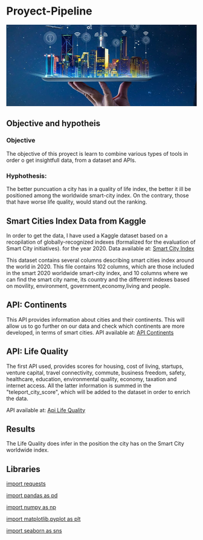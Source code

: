# Proyect-Pipeline


![foto](https://github.com/bvispo/Proyecto-Pipeline/blob/main/images/smartcity.jpg)

## Objective and hypotheis

### Objective
The objective of this proyect is learn to combine various types of tools in order o get insightfull data, from a dataset and APIs.

### Hyphothesis:
The better puncuation a city has in a quality of life index, the better it ill be positioned among the worldwide smart-city index. On the contrary, those that have worse life quality, would stand out the ranking.

## Smart Cities Index Data from Kaggle

In order to get the data, I have used a Kaggle dataset based on a recopilation of globally-recognized indexes (formalized for the evaluation of Smart City initiatives). for the year 2020.
Data available at: [Smart City Index](https://www.kaggle.com/magdamonteiro/smart-cities-index-datasets)

This dataset contains several columns describing smart cities index around the world in 2020. This file contains 102 columns, which are those included in the smart 2020 worldwide smart-city index, and 10 columns where we can find the smart city name, its country and the differernt indexes based on movility, environment, government,economy,living and people.

## API: Continents
This API provides information about cities and their continents. This will allow us to go further on our data and check which continents are more developed, in terms of smart cities.
API available at: [API Continents](https://rapidapi.com/referential/api/referential/ 
)  

## API: Life Quality
The first API used, provides scores for housing, cost of living, startups, venture capital, travel connectivity, commute, business freedom, safety, healthcare, education, environmental quality, economy, taxation and internet access. All the latter information is summed in the "teleport_city_score", which will be added to the dataset in order to enrich the data.

API available at: [Api Life Quality](https://developers.teleport.org/api/)


## Results

The Life Quality does infer in the position the city has on the Smart City worldwide index.


## Libraries

[import requests](https://pypi.org/project/requests/2.7.0/)

[import pandas as pd](https://pandas.pydata.org/)

[import numpy as np](https://numpy.org/doc/)

[import matplotlib.pyplot as plt](https://matplotlib.org/3.1.1/contents.html)

[import seaborn as sns](https://seaborn.pydata.org/)